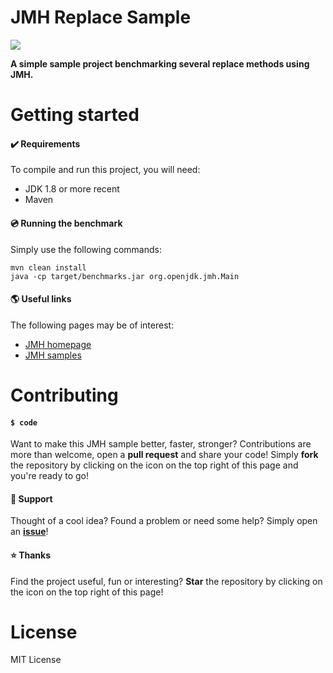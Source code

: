 # JMH Replace Sample
<a href="https://github.com/PyvesB/jmh-replace-sample/blob/master/LICENSE">
<img src ="https://img.shields.io/github/license/PyvesB/jmh-replace-sample.svg" />
</a>

**A simple sample project benchmarking several replace methods using JMH.**

# Getting started

#### :heavy_check_mark: Requirements

To compile and run this project, you will need:
- JDK 1.8 or more recent
- Maven

#### :cd: Running the benchmark

Simply use the following commands:
```
mvn clean install
java -cp target/benchmarks.jar org.openjdk.jmh.Main
```

#### :earth_americas: Useful links

The following pages may be of interest:
- [JMH homepage](https://openjdk.java.net/projects/code-tools/jmh/)
- [JMH samples](https://hg.openjdk.java.net/code-tools/jmh/file/tip/jmh-samples/src/main/java/org/openjdk/jmh/samples/)

# Contributing

#### `$ code`

Want to make this JMH sample better, faster, stronger? Contributions are more than welcome, open a **pull request** and share your code! Simply **fork** the repository by clicking on the icon on the top right of this page and you're ready to go!

#### :speech_balloon: Support

Thought of a cool idea? Found a problem or need some help? Simply open an [**issue**](https://github.com/PyvesB/JavAssembly/issues)!

#### :star: Thanks

Find the project useful, fun or interesting? **Star** the repository by clicking on the icon on the top right of this page!

# License 

MIT License
